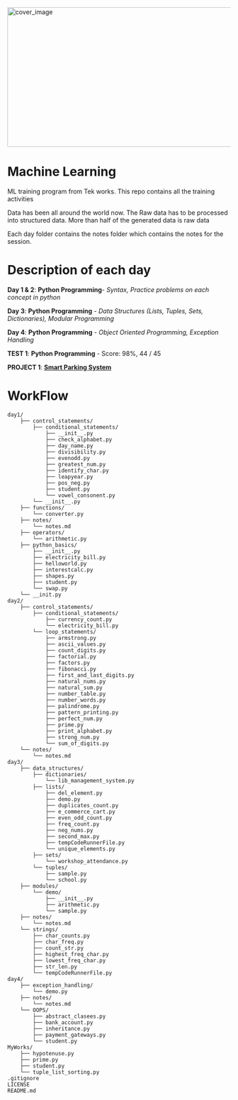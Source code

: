 <img width="851" height="315" alt="cover_image" src="https://github.com/user-attachments/assets/a285f2ca-9bba-4fe3-a254-74880f271740" />

# Machine Learning
ML training program from Tek works. This repo contains all the training activities 

Data has been all around the world now. The Raw data has to be processed into structured data. 
    More than half of the generated data is raw data

Each day folder contains the notes folder which contains the notes for the session.

# Description of each day
**Day 1 & 2**: __Python Programming__- _Syntax, Practice problems on each concept in python_

**Day 3**: __Python Programming__ - _Data Structures (Lists, Tuples, Sets, Dictionaries), Modular Programming_

**Day 4**: __Python Programming__ - _Object Oriented Programming, Exception Handling_

**TEST 1**: __Python Programming__ - Score: 98%, 44 / 45

**PROJECT 1**: [__Smart Parking System__](https://github.com/akashgardas/Smart-Parking-System)

# WorkFlow
```
day1/
    ├── control_statements/
        ├── conditional_statements/
            ├── __init__.py
            ├── check_alphabet.py
            ├── day_name.py
            ├── divisibility.py
            ├── evenodd.py
            ├── greatest_num.py
            ├── identify_char.py
            ├── leapyear.py
            ├── pos_neg.py
            ├── student.py
            └── vowel_consonent.py
        └── __init__.py
    ├── functions/
        └── converter.py
    ├── notes/
        └── notes.md
    ├── operators/
        └── arithmetic.py
    ├── python_basics/
        ├── __init__.py
        ├── electricity_bill.py
        ├── helloworld.py
        ├── interestcalc.py
        ├── shapes.py
        ├── student.py
        └── swap.py
    └── __init.py
day2/
    ├── control_statements/
        ├── conditional_statements/
            ├── currency_count.py
            └── electricity_bill.py
        └── loop_statements/
            ├── armstrong.py
            ├── ascii_values.py
            ├── count_digits.py
            ├── factorial.py
            ├── factors.py
            ├── fibonacci.py
            ├── first_and_last_digits.py
            ├── natural_nums.py
            ├── natural_sum.py
            ├── number_table.py
            ├── number_words.py
            ├── palindrome.py
            ├── pattern_printing.py
            ├── perfect_num.py
            ├── prime.py
            ├── print_alphabet.py
            ├── strong_num.py
            └── sum_of_digits.py
    └── notes/
        └── notes.md
day3/
    ├── data_structures/
        ├── dictionaries/
            └── lib_management_system.py
        ├── lists/
            ├── del_element.py
            ├── demo.py
            ├── duplicates_count.py
            ├── e_commerce_cart.py
            ├── even_odd_count.py
            ├── freq_count.py
            ├── neg_nums.py
            ├── second_max.py
            ├── tempCodeRunnerFile.py
            └── unique_elements.py
        ├── sets/
            └── workshop_attendance.py
        └── tuples/
            ├── sample.py
            └── school.py
    ├── modules/
        └── demo/
            ├── __init__.py
            ├── arithmetic.py
            └── sample.py
    ├── notes/
        └── notes.md
    └── strings/
        ├── char_counts.py
        ├── char_freq.py
        ├── count_str.py
        ├── highest_freq_char.py
        ├── lowest_freq_char.py
        ├── str_len.py
        └── tempCodeRunnerFile.py
day4/
    ├── exception_handling/
        └── demo.py
    ├── notes/
        └── notes.md
    └── OOPS/
        ├── abstract_clasees.py
        ├── bank_account.py
        ├── inheritance.py
        ├── payment_gateways.py
        └── student.py
MyWorks/
    ├── hypotenuse.py
    ├── prime.py
    ├── student.py
    └── tuple_list_sorting.py
.gitignore
LICENSE
README.md
```
